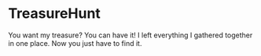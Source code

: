 # TreasureHunt
You want my treasure? You can have it! I left everything I gathered together in one place. Now you just have to find it.
